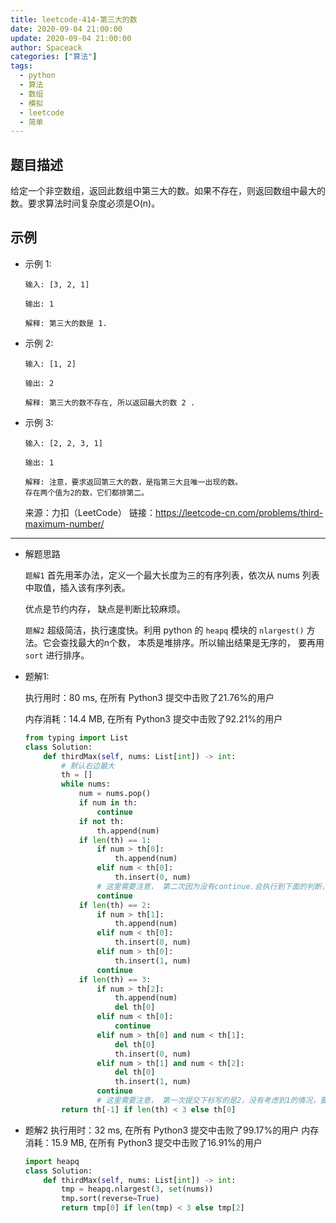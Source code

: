 ```yaml
---
title: leetcode-414-第三大的数
date: 2020-09-04 21:00:00
update: 2020-09-04 21:00:00
author: Spaceack
categories: ["算法"]
tags: 
  - python
  - 算法
  - 数组
  - 模拟
  - leetcode
  - 简单
---
```


## 题目描述

给定一个非空数组，返回此数组中第三大的数。如果不存在，则返回数组中最大的数。要求算法时间复杂度必须是O(n)。


## 示例
- 示例 1:
    ```
    输入: [3, 2, 1]

    输出: 1

    解释: 第三大的数是 1.
    ```
- 示例 2:
    ```
    输入: [1, 2]

    输出: 2

    解释: 第三大的数不存在, 所以返回最大的数 2 .
    ```
- 示例 3:
    ```
    输入: [2, 2, 3, 1]

    输出: 1

    解释: 注意，要求返回第三大的数，是指第三大且唯一出现的数。
    存在两个值为2的数，它们都排第二。
    ```

    来源：力扣（LeetCode）
    链接：https://leetcode-cn.com/problems/third-maximum-number/
    

---
- 解题思路

  `题解1` 首先用苯办法，定义一个最大长度为三的有序列表，依次从 nums 列表中取值，插入该有序列表。

    优点是节约内存， 缺点是判断比较麻烦。
    
  `题解2` 超级简洁，执行速度快。利用 python 的 `heapq` 模块的 `nlargest()` 方法。它会查找最大的n个数， 本质是堆排序。所以输出结果是无序的， 要再用 `sort` 进行排序。 

- 题解1:

    执行用时：80 ms, 在所有 Python3 提交中击败了21.76%的用户
    
    内存消耗：14.4 MB, 在所有 Python3 提交中击败了92.21%的用户

    ```python
    from typing import List
    class Solution:
        def thirdMax(self, nums: List[int]) -> int:
            # 默认右边最大
            th = []
            while nums:
                num = nums.pop()
                if num in th:
                    continue
                if not th:
                    th.append(num)
                if len(th) == 1:
                    if num > th[0]:
                        th.append(num)
                    elif num < th[0]:
                        th.insert(0, num)
                    # 这里需要注意， 第二次因为没有continue.会执行到下面的判断，低级错误。
                    continue
                if len(th) == 2:
                    if num > th[1]:
                        th.append(num)
                    elif num < th[0]:
                        th.insert(0, num)
                    elif num > th[0]:
                        th.insert(1, num)
                    continue
                if len(th) == 3:
                    if num > th[2]:
                        th.append(num)
                        del th[0]
                    elif num < th[0]:
                        continue
                    elif num > th[0] and num < th[1]:
                        del th[0]
                        th.insert(0, num)
                    elif num > th[1] and num < th[2]:
                        del th[0]
                        th.insert(1, num)
                    continue
                    # 这里需要注意， 第一次提交下标写的是2，没有考虑到1的情况，要用反向索引-1
            return th[-1] if len(th) < 3 else th[0]
    ```
- 题解2
 执行用时：32 ms, 在所有 Python3 提交中击败了99.17%的用户
 内存消耗：15.9 MB, 在所有 Python3 提交中击败了16.91%的用户
	```python
	import heapq
	class Solution:
	    def thirdMax(self, nums: List[int]) -> int:
	        tmp = heapq.nlargest(3, set(nums))
	        tmp.sort(reverse=True)
	        return tmp[0] if len(tmp) < 3 else tmp[2]
	```